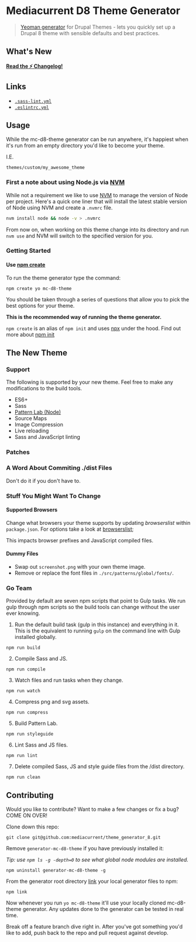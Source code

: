 # Mediacurrent D8 Theme Generator

> [Yeoman generator](http://yeoman.io/) for Drupal Themes - lets you quickly set up a Drupal 8 theme with sensible defaults and best practices.

## What's New

**[Read the ⚡️ Changelog!](CHANGELOG.md)**

## Links
* [`.sass-lint.yml`](generators/app/templates/sass-lint.yml)
* [`.eslintrc.yml`](generators/app/templates/eslintrc.yml)

## Usage

While the mc-d8-theme generator can be run anywhere, it's happiest when it's run from an empty directory you'd like to become your theme.

I.E.
```
themes/custom/my_awesome_theme
```

### First a note about using Node.js via [NVM](https://github.com/creationix/nvm)

While not a requirement we like to use [NVM](https://github.com/creationix/nvm) to manage the version of Node per project. Here's a quick one liner that will install the latest stable version of Node using NVM and create a `.nvmrc` file.

```bash
nvm install node && node -v > .nvmrc
```

From now on, when working on this theme change into its directory and run `nvm use` and NVM will switch to the specified version for you.

### Getting Started

#### Use [npm create](https://www.npmjs.com/package/npx)

To run the theme generator type the command:
```
npm create yo mc-d8-theme
```

You should be taken through a series of questions that allow you to pick the best options for your theme.

**This is the recommended way of running the theme generator.**

`npm create` is an alias of `npm init` and uses [npx](https://medium.com/@maybekatz/introducing-npx-an-npm-package-runner-55f7d4bd282b) under the hood. Find out more about [npm init](https://docs.npmjs.com/cli/init.html)

## The New Theme

### Support

The following is supported by your new theme. Feel free to make any modifications to the build tools.

* ES6+
* Sass
* [Pattern Lab (Node)](https://github.com/pattern-lab/patternlab-node/)
* Source Maps
* Image Compression
* Live reloading
* Sass and JavaScript linting

### Patches

### A Word About Commiting ./dist Files

Don't do it if you don't have to.

### Stuff You Might Want To Change

#### Supported Browsers

Change what browsers your theme supports by updating *browserslist* within `package.json`. For options take a look at [browserslist](https://github.com/browserslist/browserslist);

This impacts browser prefixes and JavaScript compiled files.

#### Dummy Files

* Swap out `screenshot.png` with your own theme image.
* Remove or replace the font files in `./src/patterns/global/fonts/`.

### Go Team

Provided by default are seven npm scripts that point to Gulp tasks. We run gulp through npm scripts so the build tools can change without the user ever knowing.

1. Run the default build task (gulp in this instance) and everything in it.
  This is the equivalent to running `gulp` on the command line with Gulp installed globally.
  ```
  npm run build
  ```

2. Compile Sass and JS.
  ```
  npm run compile
  ```

3. Watch files and run tasks when they change.
  ```
  npm run watch
  ```

4. Compress png and svg assets.
  ```
  npm run compress
  ```

5. Build Pattern Lab.
  ```
  npm run styleguide
  ```

6. Lint Sass and JS files.
  ```
  npm run lint
  ```

7. Delete compiled Sass, JS and style guide files from the /dist directory.
  ```
  npm run clean
  ```

## Contributing
Would you like to contribute? Want to make a few changes or fix a bug? COME ON OVER!

Clone down this repo:
```
git clone git@github.com:mediacurrent/theme_generator_8.git
```

Remove `generator-mc-d8-theme` if you have previously installed it:

_Tip: use `npm ls -g -depth=0` to see what global node modules are installed._

```
npm uninstall generator-mc-d8-theme -g
```

From the generator root directory [link](https://docs.npmjs.com/cli/link) your local generator files to npm:

```
npm link
```

Now whenever you run `yo mc-d8-theme` it'll use your locally cloned mc-d8-theme generator. Any updates done to the generator can be tested in real time.

Break off a feature branch dive right in. After you've got something you'd like to add, push back to the repo and pull request against develop.
